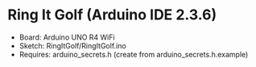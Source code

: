 # Ring It Golf (Arduino IDE 2.3.6)
- Board: Arduino UNO R4 WiFi
- Sketch: RingItGolf/RingItGolf.ino
- Requires: arduino_secrets.h (create from arduino_secrets.h.example)
